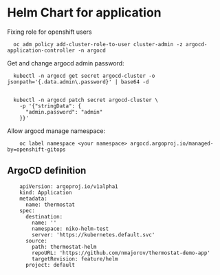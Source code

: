 # Helm Chart for application


Fixing role for openshift users

      oc adm policy add-cluster-role-to-user cluster-admin -z argocd-application-controller -n argocd

Get and change argocd admin password:

      kubectl -n argocd get secret argocd-cluster -o jsonpath='{.data.admin\.password}' | base64 -d


      kubectl -n argocd patch secret argocd-cluster \
        -p '{"stringData": {
          "admin.password": "admin"
        }}'


Allow argocd manage namespace:

        oc label namespace <your namespace> argocd.argoproj.io/managed-by=openshift-gitops



## ArgoCD definition


        apiVersion: argoproj.io/v1alpha1
        kind: Application
        metadata:
          name: thermostat
        spec:
          destination:
            name: ''
            namespace: niko-helm-test
            server: 'https://kubernetes.default.svc'
          source:
            path: thermostat-helm
            repoURL: 'https://github.com/nmajorov/thermostat-demo-app'
            targetRevision: feature/helm
          project: default
